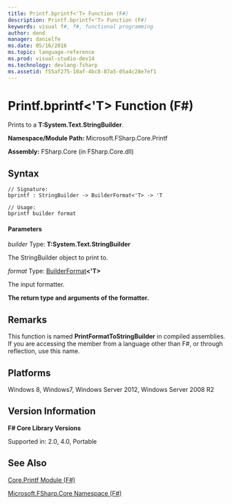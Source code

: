 ```yaml
---
title: Printf.bprintf<'T> Function (F#)
description: Printf.bprintf<'T> Function (F#)
keywords: visual f#, f#, functional programming
author: dend
manager: danielfe
ms.date: 05/16/2016
ms.topic: language-reference
ms.prod: visual-studio-dev14
ms.technology: devlang-fsharp
ms.assetid: f55af275-10af-4bc8-87a5-05a4c28e7ef1 
---
```


# Printf.bprintf<'T> Function (F#)

Prints to a **T:System.Text.StringBuilder**.

**Namespace/Module Path:** Microsoft.FSharp.Core.Printf

**Assembly:** FSharp.Core (in FSharp.Core.dll)


## Syntax

```
// Signature:
bprintf : StringBuilder -> BuilderFormat<'T> -> 'T

// Usage:
bprintf builder format
```

#### Parameters
*builder*
Type: **T:System.Text.StringBuilder**


The StringBuilder object to print to.


*format*
Type: [BuilderFormat](https://msdn.microsoft.com/library/e6479548-d3ad-4522-baa5-987d52d7ce4a)**&lt;'T&gt;**


The input formatter.



**The return type and arguments of the formatter.**
## Remarks
This function is named **PrintFormatToStringBuilder** in compiled assemblies. If you are accessing the member from a language other than F#, or through reflection, use this name.


## Platforms
Windows 8, Windows7, Windows Server 2012, Windows Server 2008 R2


## Version Information
**F# Core Library Versions**

Supported in: 2.0, 4.0, Portable




## See Also
[Core.Printf Module &#40;F&#35;&#41;](Core.Printf-Module-%5BFSharp%5D.md)

[Microsoft.FSharp.Core Namespace &#40;F&#35;&#41;](Microsoft.FSharp.Core-Namespace-%5BFSharp%5D.md)

